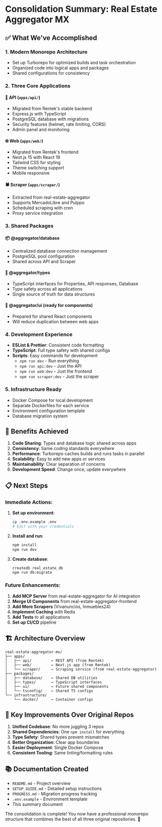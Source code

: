 # Consolidation Summary: Real Estate Aggregator MX

## ✅ What We've Accomplished

### 1. **Modern Monorepo Architecture**
- Set up Turborepo for optimized builds and task orchestration
- Organized code into logical apps and packages
- Shared configurations for consistency

### 2. **Three Core Applications**

#### 📡 API (`apps/api/`)
- Migrated from Rentek's stable backend
- Express.js with TypeScript
- PostgreSQL database with migrations
- Security features (helmet, rate limiting, CORS)
- Admin panel and monitoring

#### 🌐 Web (`apps/web/`)
- Migrated from Rentek's frontend
- Next.js 15 with React 19
- Tailwind CSS for styling
- Theme switching support
- Mobile responsive

#### 🕷️ Scraper (`apps/scraper/`)
- Extracted from real-estate-aggregator
- Supports MercadoLibre and Pulppo
- Scheduled scraping with cron
- Proxy service integration

### 3. **Shared Packages**

#### 📦 @aggregator/database
- Centralized database connection management
- PostgreSQL pool configuration
- Shared across API and Scraper

#### 📝 @aggregator/types
- TypeScript interfaces for Properties, API responses, Database
- Type safety across all applications
- Single source of truth for data structures

#### 🎨 @aggregator/ui (ready for components)
- Prepared for shared React components
- Will reduce duplication between web apps

### 4. **Development Experience**
- **ESLint & Prettier**: Consistent code formatting
- **TypeScript**: Full type safety with shared configs
- **Scripts**: Easy commands for development
  - `npm run dev` - Run everything
  - `npm run api:dev` - Just the API
  - `npm run web:dev` - Just the frontend
  - `npm run scraper:dev` - Just the scraper

### 5. **Infrastructure Ready**
- Docker Compose for local development
- Separate Dockerfiles for each service
- Environment configuration template
- Database migration system

## 🎯 Benefits Achieved

1. **Code Sharing**: Types and database logic shared across apps
2. **Consistency**: Same coding standards everywhere
3. **Performance**: Turborepo caches builds and runs tasks in parallel
4. **Scalability**: Easy to add new apps or services
5. **Maintainability**: Clear separation of concerns
6. **Development Speed**: Change once, update everywhere

## 📋 Next Steps

### Immediate Actions:
1. **Set up environment**:
   ```bash
   cp .env.example .env
   # Edit with your credentials
   ```

2. **Install and run**:
   ```bash
   npm install
   npm run dev
   ```

3. **Create database**:
   ```bash
   createdb real_estate_db
   npm run db:migrate
   ```

### Future Enhancements:
1. **Add MCP Server** from real-estate-aggregator for AI integration
2. **Merge UI Components** from real-estate-aggregator-frontend
3. **Add More Scrapers** (Vivanuncios, Inmuebles24)
4. **Implement Caching** with Redis
5. **Add Tests** to all applications
6. **Set up CI/CD** pipeline

## 🏗️ Architecture Overview

```
real-estate-aggregator-mx/
├── apps/
│   ├── api/         ← REST API (from Rentek)
│   ├── web/         ← Next.js app (from Rentek)
│   └── scraper/     ← Scraping service (from real-estate-aggregator)
├── packages/
│   ├── database/    ← Shared DB utilities
│   ├── types/       ← TypeScript interfaces
│   ├── ui/          ← Future shared components
│   └── tsconfig/    ← Shared TS configs
└── infrastructure/
    └── docker/      ← Container configs
```

## 🚀 Key Improvements Over Original Repos

1. **Unified Codebase**: No more juggling 3 repos
2. **Shared Dependencies**: One `npm install` for everything
3. **Type Safety**: Shared types prevent mismatches
4. **Better Organization**: Clear app boundaries
5. **Easier Deployment**: Single Docker Compose
6. **Consistent Tooling**: Same linting/formatting rules

## 📚 Documentation Created

- `README.md` - Project overview
- `SETUP_GUIDE.md` - Detailed setup instructions
- `PROGRESS.md` - Migration progress tracking
- `.env.example` - Environment template
- This summary document

The consolidation is complete! You now have a professional monorepo structure that combines the best of all three original repositories. 🎉